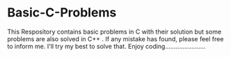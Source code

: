 # Basic-C-Problems
This Respository contains basic problems in C with their solution but some problems are also solved in C++ . If any mistake has found, please feel free to inform me. I'll try my best to solve that. Enjoy coding.......................
